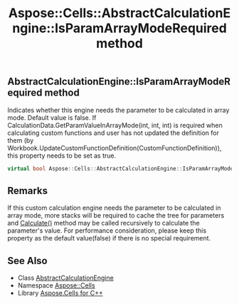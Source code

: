 ﻿---
title: Aspose::Cells::AbstractCalculationEngine::IsParamArrayModeRequired method
linktitle: IsParamArrayModeRequired
second_title: Aspose.Cells for C++ API Reference
description: 'Aspose::Cells::AbstractCalculationEngine::IsParamArrayModeRequired method. Indicates whether this engine needs the parameter to be calculated in array mode. Default value is false. If CalculationData.GetParamValueInArrayMode(int, int, int) is required when calculating custom functions and user has not updated the definition for them (by Workbook.UpdateCustomFunctionDefinition(CustomFunctionDefinition)), this property needs to be set as true in C++.'
type: docs
weight: 300
url: /cpp/aspose.cells/abstractcalculationengine/isparamarraymoderequired/
---
## AbstractCalculationEngine::IsParamArrayModeRequired method


Indicates whether this engine needs the parameter to be calculated in array mode. Default value is false. If CalculationData.GetParamValueInArrayMode(int, int, int) is required when calculating custom functions and user has not updated the definition for them (by Workbook.UpdateCustomFunctionDefinition(CustomFunctionDefinition)), this property needs to be set as true.

```cpp
virtual bool Aspose::Cells::AbstractCalculationEngine::IsParamArrayModeRequired()
```

## Remarks


If this custom calculation engine needs the parameter to be calculated in array mode, more stacks will be required to cache the tree for parameters and [Calculate()](../calculate/) method may be called recursively to calculate the parameter's value. For performance consideration, please keep this property as the default value(false) if there is no special requirement. 
## See Also

* Class [AbstractCalculationEngine](../)
* Namespace [Aspose::Cells](../../)
* Library [Aspose.Cells for C++](../../../)
